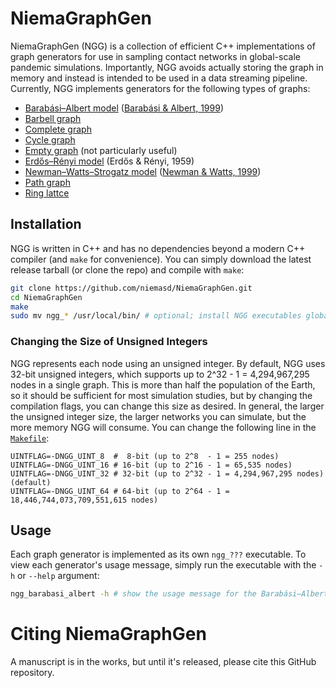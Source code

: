 # NiemaGraphGen
NiemaGraphGen (NGG) is a collection of efficient C++ implementations of graph generators for use in sampling contact networks in global-scale pandemic simulations. Importantly, NGG avoids actually storing the graph in memory and instead is intended to be used in a data streaming pipeline. Currently, NGG implements generators for the following types of graphs:

* [Barabási–Albert model](https://en.wikipedia.org/wiki/Barab%C3%A1si%E2%80%93Albert_model) ([Barabási & Albert, 1999](https://doi.org/10.1126/science.286.5439.509))
* [Barbell graph](https://en.wikipedia.org/wiki/Barbell_graph)
* [Complete graph](https://en.wikipedia.org/wiki/Complete_graph)
* [Cycle graph](https://en.wikipedia.org/wiki/Cycle_graph)
* [Empty graph](https://en.wikipedia.org/wiki/Null_graph#Edgeless_graph) (not particularly useful)
* [Erdős–Rényi model](https://en.wikipedia.org/wiki/Erd%C5%91s%E2%80%93R%C3%A9nyi_model) (Erdős & Rényi, 1959)
* [Newman–Watts–Strogatz model](https://doi.org/10.1016/S0375-9601(99)00757-4) ([Newman & Watts, 1999](https://doi.org/10.1016/S0375-9601(99)00757-4))
* [Path graph](https://en.wikipedia.org/wiki/Path_graph)
* [Ring lattce](https://runestone.academy/runestone/books/published/complex/SmallWorldGraphs/RingLattice.html)

## Installation
NGG is written in C++ and has no dependencies beyond a modern C++ compiler (and `make` for convenience). You can simply download the latest release tarball (or clone the repo) and compile with `make`:

```bash
git clone https://github.com/niemasd/NiemaGraphGen.git
cd NiemaGraphGen
make
sudo mv ngg_* /usr/local/bin/ # optional; install NGG executables globally
```

### Changing the Size of Unsigned Integers
NGG represents each node using an unsigned integer. By default, NGG uses 32-bit unsigned integers, which supports up to 2^32 - 1 = 4,294,967,295 nodes in a single graph. This is more than half the population of the Earth, so it should be sufficient for most simulation studies, but by changing the compilation flags, you can change this size as desired. In general, the larger the unsigned integer size, the larger networks you can simulate, but the more memory NGG will consume. You can change the following line in the [`Makefile`](Makefile):

```make
UINTFLAG=-DNGG_UINT_8  #  8-bit (up to 2^8  - 1 = 255 nodes)
UINTFLAG=-DNGG_UINT_16 # 16-bit (up to 2^16 - 1 = 65,535 nodes)
UINTFLAG=-DNGG_UINT_32 # 32-bit (up to 2^32 - 1 = 4,294,967,295 nodes) (default)
UINTFLAG=-DNGG_UINT_64 # 64-bit (up to 2^64 - 1 = 18,446,744,073,709,551,615 nodes)
```

## Usage
Each graph generator is implemented as its own `ngg_???` executable. To view each generator's usage message, simply run the executable with the `-h` or `--help` argument:

```bash
ngg_barabasi_albert -h # show the usage message for the Barabási–Albert generator
```

# Citing NiemaGraphGen
A manuscript is in the works, but until it's released, please cite this GitHub repository.
